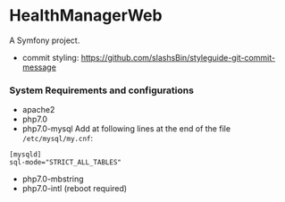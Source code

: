 HealthManagerWeb
================

A Symfony project.

* commit styling: https://github.com/slashsBin/styleguide-git-commit-message

### System Requirements and configurations ###

* apache2
* php7.0
* php7.0-mysql
Add at following lines at the end of the file `/etc/mysql/my.cnf`:
```
[mysqld]
sql-mode="STRICT_ALL_TABLES"
```
* php7.0-mbstring
* php7.0-intl (reboot required)
